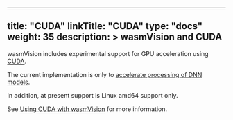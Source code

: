
---
title: "CUDA"
linkTitle: "CUDA"
type: "docs"
weight: 35
description: >
    wasmVision and CUDA
---

wasmVision includes experimental support for GPU acceleration using [CUDA](https://en.wikipedia.org/wiki/CUDA).

The current implementation is only to [accelerate processing of DNN models](https://github.com/opencv/opencv/wiki/Deep-Learning-in-OpenCV).

In addition, at present support is Linux amd64 support only.

See [Using CUDA with wasmVision](/docs/guides/cuda) for more information.
